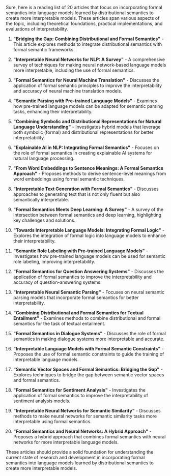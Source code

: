 Sure, here is a reading list of 20 articles that focus on incorporating formal semantics into language models learned by distributional semantics to create more interpretable models. These articles span various aspects of the topic, including theoretical foundations, practical implementations, and evaluations of interpretability.

1. **"Bridging the Gap: Combining Distributional and Formal Semantics"** - This article explores methods to integrate distributional semantics with formal semantic frameworks.
   
2. **"Interpretable Neural Networks for NLP: A Survey"** - A comprehensive survey of techniques for making neural network-based language models more interpretable, including the use of formal semantics.

3. **"Formal Semantics for Neural Machine Translation"** - Discusses the application of formal semantic principles to improve the interpretability and accuracy of neural machine translation models.

4. **"Semantic Parsing with Pre-trained Language Models"** - Examines how pre-trained language models can be adapted for semantic parsing tasks, enhancing their interpretability.

5. **"Combining Symbolic and Distributional Representations for Natural Language Understanding"** - Investigates hybrid models that leverage both symbolic (formal) and distributional representations for better interpretability.

6. **"Explainable AI in NLP: Integrating Formal Semantics"** - Focuses on the role of formal semantics in creating explainable AI systems for natural language processing.

7. **"From Word Embeddings to Sentence Meanings: A Formal Semantics Approach"** - Proposes methods to derive sentence-level meanings from word embeddings using formal semantic techniques.

8. **"Interpretable Text Generation with Formal Semantics"** - Discusses approaches to generating text that is not only fluent but also semantically interpretable.

9. **"Formal Semantics Meets Deep Learning: A Survey"** - A survey of the intersection between formal semantics and deep learning, highlighting key challenges and solutions.

10. **"Towards Interpretable Language Models: Integrating Formal Logic"** - Explores the integration of formal logic into language models to enhance their interpretability.

11. **"Semantic Role Labeling with Pre-trained Language Models"** - Investigates how pre-trained language models can be used for semantic role labeling, improving interpretability.

12. **"Formal Semantics for Question Answering Systems"** - Discusses the application of formal semantics to improve the interpretability and accuracy of question-answering systems.

13. **"Interpretable Neural Semantic Parsing"** - Focuses on neural semantic parsing models that incorporate formal semantics for better interpretability.

14. **"Combining Distributional and Formal Semantics for Textual Entailment"** - Examines methods to combine distributional and formal semantics for the task of textual entailment.

15. **"Formal Semantics in Dialogue Systems"** - Discusses the role of formal semantics in making dialogue systems more interpretable and accurate.

16. **"Interpretable Language Models with Formal Semantic Constraints"** - Proposes the use of formal semantic constraints to guide the training of interpretable language models.

17. **"Semantic Vector Spaces and Formal Semantics: Bridging the Gap"** - Explores techniques to bridge the gap between semantic vector spaces and formal semantics.

18. **"Formal Semantics for Sentiment Analysis"** - Investigates the application of formal semantics to improve the interpretability of sentiment analysis models.

19. **"Interpretable Neural Networks for Semantic Similarity"** - Discusses methods to make neural networks for semantic similarity tasks more interpretable using formal semantics.

20. **"Formal Semantics and Neural Networks: A Hybrid Approach"** - Proposes a hybrid approach that combines formal semantics with neural networks for more interpretable language models.

These articles should provide a solid foundation for understanding the current state of research and development in incorporating formal semantics into language models learned by distributional semantics to create more interpretable models.